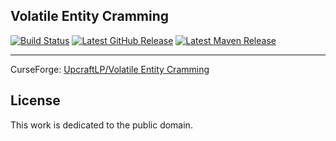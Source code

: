 ## Volatile Entity Cramming

[![Build Status](https://img.shields.io/github/workflow/status/UpcraftLP/VolatileEntityCramming/Build%20Status?label=Build%20Status&logo=GitHub&style=flat-square)](https://github.com/UpcraftLP/VolatileEntityCramming/actions?query=workflow%3A%22Build+Status%22 "GitHub Actions") [![Latest GitHub Release](https://img.shields.io/github/v/release/UpcraftLP/VolatileEntityCramming?include_prereleases&style=flat-square)](https://github.com/UpcraftLP/VolatileEntityCramming/releases/latest "GitHub Releases") [![Latest Maven Release](https://img.shields.io/maven-metadata/v?label=Download%20Latest&metadataUrl=https%3A%2F%2Fmaven.onyxstudios.dev%2Fdev%2Fupcraft%2FVolatileEntityCramming%2Fmaven-metadata.xml&style=flat-square)](https://maven.onyxstudios.dev/dev/upcraft/VolatileEntityCramming "OnyxStudios Maven") 


---

CurseForge: [UpcraftLP/Volatile Entity Cramming](https://www.curseforge.com/minecraft/mc-mods/volatile-cramming "Curseforge")

## License

This work is dedicated to the public domain.
